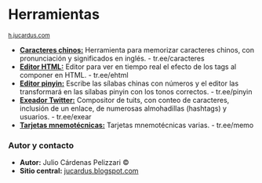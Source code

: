 # Herramientas
<sup>[h.jucardus.com](https://h.jucardus.com)</sup>

* [**Caracteres chinos:**](https://tr.ee/caracteres) Herramienta para memorizar caracteres chinos, con pronunciación y significados en inglés. - tr.ee/caracteres
* [**Editor HTML:**](https://tr.ee/ehtml) Editor para ver en tiempo real el efecto de los tags al componer en HTML. - tr.ee/ehtml
* [**Editor pinyin:**](https://tr.ee/pinyin) Escribe las sílabas chinas con números y el editor las transformará en las sílabas pinyin con los tonos correctos. - tr.ee/pinyin
* [**Exeador Twitter:**](https://tr.ee/exear) Compositor de tuits, con conteo de caracteres, inclusión de un enlace, de numerosas almohadillas (hashtags) y usuarios. - tr.ee/exear
* [**Tarjetas mnemotécnicas:**](https://tr.ee/memo) Tarjetas mnemotécnicas varias. - tr.ee/memo

### Autor y contacto

* **Autor:** Julio Cárdenas Pelizzari ©
* **Sitio central:** [jucardus.blogspot.com](https://jucardus.blogspot.com)
